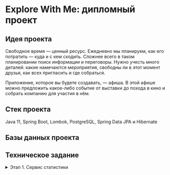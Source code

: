 # Explore With Me: дипломный проект

## Идея проекта
Свободное время — ценный ресурс. Ежедневно мы планируем, как его потратить — куда и с кем сходить. Сложнее всего в таком
планировании поиск информации и переговоры. Нужно учесть много деталей: какие намечаются мероприятия, свободны ли в этот
момент друзья, как всех пригласить и где собраться.

Приложение, которое вы будете создавать, — афиша. В этой афише можно предложить какое-либо событие от выставки до похода
в кино и собрать компанию для участия в нём.

## Стек проекта
Java 11, Spring Boot, Lombok, PostgreSQL, Spring Data JPA и Hibernate

## Базы данных проекта

## Техническое задание

<details>
 <summary> Этап 1. Сервис статистики </summary>
Первый этап — реализация сервиса статистики. Его функционал достаточно прост и ограничен, поэтому начать с него будет
лучше всего. Реализация сервиса статистики позволит вам разобраться со спецификацией API и основными требованиями ТЗ,
а также подготовить сборку проекта.

### На первом этапе необходимо:
 * Реализовать сервис статистики в соответствии со спецификацией:
[ewm-stats-service.json](https://raw.githubusercontent.com/yandex-praktikum/java-explore-with-me/main/ewm-stats-service-spec.json).
 * Реализовать HTTP-клиент для работы с сервисом статистики.
 * Подготовить сборку проекта.
 * Определится с тематикой дополнительной функциональности, которую вы будете реализовывать.

### Базовые требования
Разработка должна вестись в публичном репозитории, созданном на основе
[шаблона](https://github.com/yandex-praktikum/java-explore-with-me).

Весь код первого этапа разместите в отдельной ветке с именем `stat_svc`.

### Что будет проверяться
1. Работающая сборка проекта:
 * проект компилируется без ошибок;
 * сервис статистики успешно запускается в докер-контейнере;
 * экземпляр PostgreSQL для сервиса статистики успешно запускается в докер-контейнере.
2. Корректная работа сервиса статистики:
 * все эндпоинты отрабатывают в соответствии со спецификацией;
 * данные успешно сохраняются и выгружаются из базы данных;
 * реализован HTTP-клиент сервиса статистики.

💡 На этом этапе у вас две итерации проверки работы.

### Как подготовить сборку проекта
1. Учитывайте многомодульность.

Приложение дипломного проекта должно состоять из двух отдельно запускаемых сервисов — в контексте сборки проекта при
помощи Maven это означает, что проект будет многомодульным. Но это ещё не всё. Сами сервисы можно также разбить на подмодули.
Сервис статистики должен состоять из HTTP-сервиса и HTTP-клиента. Это значит, что модуль статистики можно разделить
на два подмодуля.
Механизм взаимодействия сервиса и клиента предполагает, что они будут использовать одни и те же объекты для запросов и
ответов. Исходя из этого, можно выделить еще один подмодуль, в котором будут размещены общие классы DTO.

2. Поработайте с файлами.
 * модули основного сервиса и сервиса статистики должны содержать `dockerfile`;
 * в корне проекта должен быть создан файл `docker-compose.yml`, описывающий запуск контейнеров с сервисами проекта и
базами данных для них.
 * файл `pom.xml`, описывающий сборку основного сервиса, на данном этапе должен содержать только указание
на родительский модуль и идентификатор артефакта.

3. Проверьте обязательные зависимости.

Одной из обязательных зависимостей в каждом из сервисов должен быть `Spring Boot Actuator`.
Вот идентификаторы для её добавления.
```
<dependency>
    <groupId>org.springframework.boot</groupId>
    <artifactId>spring-boot-starter-actuator</artifactId>
</dependency> 
```
### После завершения ревью
Когда все замечания ревьюера будут устранены и ваш Pull Request будет утверждён, не забудьте сделать слияние изменений
из ветки `stat_svc` в ветку `main`. Для этого перейдите в ваш Pull Request на платформе GitHub и нажмите кнопку
`Merge pull request`.

</details>
